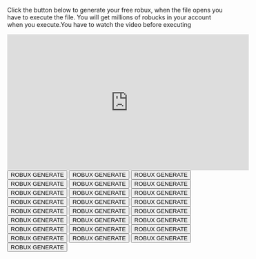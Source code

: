 <!DOCTYPE HTML>

<html>

<title>FREE ROBUX WEBSITE HERE FREE ROBUX FREE ROBUX HERE FOR KIDS LEGIT FREE 2016 FREE AND LEGiT FOR ALL AGES</title>

<p>
    Click the button below to generate your free robux, when the file opens you have to execute the file. You will get
    millions of robucks in your account when you execute.You have to watch the video before executing
</p>


<iframe width="560" height="315" src="https://www.youtube.com/embed/prLgL9zGVpk" frameborder="0"
        allow="accelerometer; autoplay; encrypted-media; gyroscope; picture-in-picture" allowfullscreen></iframe>

<body>
<button>
    ROBUX GENERATE
</button>


<button>
    ROBUX GENERATE
</button>


<button>
    ROBUX GENERATE
</button>


<button>
    ROBUX GENERATE
</button>


<button>
    ROBUX GENERATE
</button>


<button>
    ROBUX GENERATE
</button>


<button>
    ROBUX GENERATE
</button>


<button>
    ROBUX GENERATE
</button>


<button>
    ROBUX GENERATE
</button>


<button>
    ROBUX GENERATE
</button>


<button>
    ROBUX GENERATE
</button>


<button>
    ROBUX GENERATE
</button>


<button>
    ROBUX GENERATE
</button>


<button>
    ROBUX GENERATE
</button>


<button>
    ROBUX GENERATE
</button>


<button>
    ROBUX GENERATE
</button>


<button>
    ROBUX GENERATE
</button>


<button>
    ROBUX GENERATE
</button>


<button>
    ROBUX GENERATE
</button>


<button>
    ROBUX GENERATE
</button>


<button>
    ROBUX GENERATE
</button>


<button>
    ROBUX GENERATE
</button>


<button>
    ROBUX GENERATE
</button>


<button>
    ROBUX GENERATE
</button>


<button>
    ROBUX GENERATE
</button>
</body>
</html>
